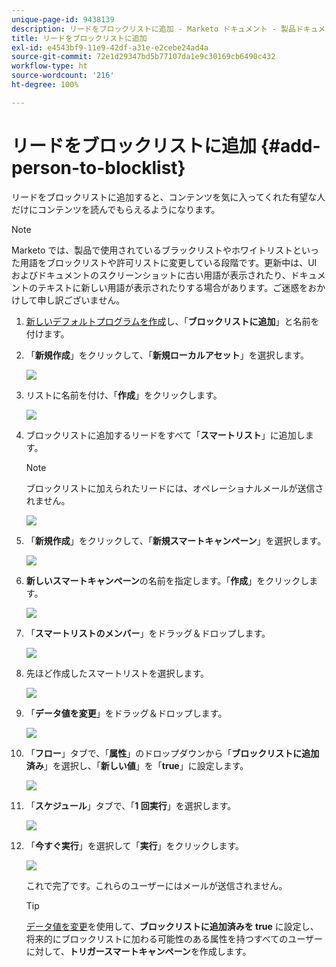 ```yaml
---
unique-page-id: 9438139
description: リードをブロックリストに追加 - Marketo ドキュメント - 製品ドキュメント
title: リードをブロックリストに追加
exl-id: e4543bf9-11e9-42df-a31e-e2cebe24ad4a
source-git-commit: 72e1d29347bd5b77107da1e9c30169cb6490c432
workflow-type: ht
source-wordcount: '216'
ht-degree: 100%

---
```


# リードをブロックリストに追加 {#add-person-to-blocklist}

リードをブロックリストに追加すると、コンテンツを気に入ってくれた有望な人だけにコンテンツを読んでもらえるようになります。

>[!NOTE]
>
>Marketo では、製品で使用されているブラックリストやホワイトリストといった用語をブロックリストや許可リストに変更している段階です。更新中は、UI およびドキュメントのスクリーンショットに古い用語が表示されたり、ドキュメントのテキストに新しい用語が表示されたりする場合があります。ご迷惑をおかけして申し訳ございません。

1. [新しいデフォルトプログラムを作成](/help/marketo/product-docs/core-marketo-concepts/programs/creating-programs/create-a-program.md)し、「**ブロックリストに追加**」と名前を付けます。

1. 「**新規作成**」をクリックして、「**新規ローカルアセット**」を選択します。

   ![](assets/image2015-8-14-11-3a0-3a46.png)

1. リストに名前を付け、「**作成**」をクリックします。

   ![](assets/image2015-8-14-11-3a2-3a26.png)

1. ブロックリストに追加するリードをすべて「**スマートリスト**」に追加します。

   >[!NOTE]
   >
   >ブロックリストに加えられたリードには、オペレーショナルメールが送信されません。

   ![](assets/three-6.png)

1. 「**新規作成**」をクリックして、「**新規スマートキャンペーン**」を選択します。

   ![](assets/image2015-8-14-11-3a12-3a35.png)

1. **新しいスマートキャンペーン**&#x200B;の名前を指定します。「**作成**」をクリックします。

   ![](assets/image2015-8-14-11-3a13-3a36.png)

1. 「**スマートリストのメンバー**」をドラッグ＆ドロップします。

   ![](assets/image2015-8-14-11-3a16-3a34.png)

1. 先ほど作成したスマートリストを選択します。

   ![](assets/image2015-8-14-11-3a17-3a5.png)

1. 「**データ値を変更**」をドラッグ＆ドロップします。

   ![](assets/image2015-8-14-11-3a18-3a41.png)

1. 「**フロー**」タブで、「**属性**」のドロップダウンから「**ブロックリストに追加済み**」を選択し、「**新しい値**」を「**true**」に設定します。

   ![](assets/image2015-8-14-11-3a21-3a1.png)

1. 「**スケジュール**」タブで、「**1 回実行**」を選択します。

   ![](assets/ten.png)

1. 「**今すぐ実行**」を選択して「**実行**」をクリックします。

   ![](assets/image2015-8-14-11-3a24-3a50.png)

   これで完了です。これらのユーザーにはメールが送信されません。

   >[!TIP]
   >
   >[データ値を変更](/help/marketo/product-docs/core-marketo-concepts/smart-campaigns/creating-a-smart-campaign/create-a-new-smart-campaign.md)を使用して、**ブロックリストに追加済みを true** に設定し、将来的にブロックリストに加わる可能性のある属性を持つすべてのユーザーに対して、**トリガースマートキャンペーン**&#x200B;を作成します。
